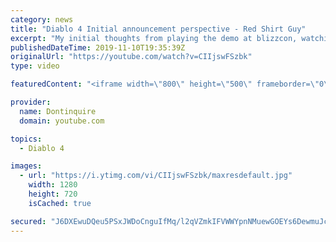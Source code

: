 ```yaml
---
category: news
title: "Diablo 4 Initial announcement perspective - Red Shirt Guy"
excerpt: "My initial thoughts from playing the demo at blizzcon, watching the developer interviews, and listening to the wacky Q&A from the systems and features panel."
publishedDateTime: 2019-11-10T19:35:39Z
originalUrl: "https://youtube.com/watch?v=CIIjswFSzbk"
type: video

featuredContent: "<iframe width=\"800\" height=\"500\" frameborder=\"0\" src=\"https://www.youtube.com/embed/CIIjswFSzbk\" allow=\"accelerometer; autoplay; encrypted-media; gyroscope; picture-in-picture\" allowfullscreen></iframe>"

provider:
  name: Dontinquire
  domain: youtube.com

topics:
  - Diablo 4

images:
  - url: "https://i.ytimg.com/vi/CIIjswFSzbk/maxresdefault.jpg"
    width: 1280
    height: 720
    isCached: true

secured: "J6DXEwuDQeu5PSxJWDoCnguIfMq/l2qVZmkIFVWWYpnNMuewGOEYs6DewmuJcy3WgSr6YOx9rtr8YwdgoDf3CN2ZWPJNMJCtC+bkm+I90guGJbj3piDDGAWb5q7llbrpronnWAFj065kQj00cXxMCmvIeXB34tbz4GDfcPyFgWZq16CHzVmCrr9XWAnsFi7/ZNaIw63EtQZOjblMD8rDYOuu1Pff08EZZR0rAWEaDFtGtc8inDHU9Wm5Qb1EbdDvO7eli5pDcZHUHqzkTsy1Z3w9Fu2RA/75snn9DtwRkAD3Le+xnYCwft/VQyB9myoA14dAtWVb45KN2u7NU63YrjmPgHRQ3/k5XVxSHIiC+ZrOfSl1EcqIjupbS5pkcD2DPwA4ShNvsFNnucq8RYADyjp1abzxJdRXWEtlJfgF2NxbaFfZGPX4/wdJmheewJe8;IfU482dwwcUOYzEEiPZXvg=="
---
```


